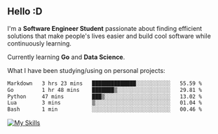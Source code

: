 ## Hello :D

I'm a **Software Engineer Student** passionate about finding efficient solutions that make people's lives easier and build cool software while continuously learning. 

Currently learning **Go** and **Data Science**.

What I have been studying/using on personal projects:
<!--START_SECTION:waka-->

```txt
Markdown   3 hrs 23 mins   ██████████████░░░░░░░░░░░   55.59 %
Go         1 hr 48 mins    ███████▒░░░░░░░░░░░░░░░░░   29.81 %
Python     47 mins         ███▒░░░░░░░░░░░░░░░░░░░░░   13.02 %
Lua        3 mins          ▒░░░░░░░░░░░░░░░░░░░░░░░░   01.04 %
Bash       1 min           ░░░░░░░░░░░░░░░░░░░░░░░░░   00.46 %
```

<!--END_SECTION:waka-->

[![My Skills](https://skillicons.dev/icons?i=dotnet,py,selenium,html,css,js,jquery,linux,c,md)](https://skillicons.dev)
